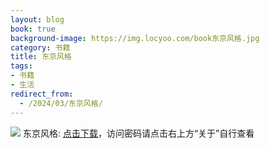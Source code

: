 ```yaml
---
layout: blog
book: true
background-image: https://img.locyoo.com/book东京风格.jpg
category: 书籍
title: 东京风格
tags:
- 书籍
- 生活
redirect_from:
  - /2024/03/东京风格/
---
```

![](https://img.locyoo.com/book东京风格.jpg)
东京风格: <a name = "ref1" href="https://url18.ctfile.com/f/50983618-1225827424-2360e1?p=3619">点击下载</a>，访问密码请点击右上方“关于”自行查看